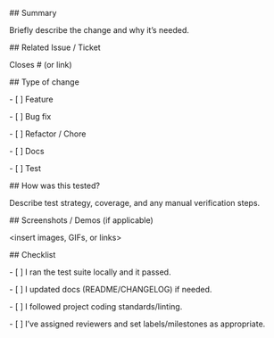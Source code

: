 \## Summary

Briefly describe the change and why it’s needed.



\## Related Issue / Ticket

Closes #<issue-number> (or link)



\## Type of change

\- \[ ] Feature

\- \[ ] Bug fix

\- \[ ] Refactor / Chore

\- \[ ] Docs

\- \[ ] Test



\## How was this tested?

Describe test strategy, coverage, and any manual verification steps.



\## Screenshots / Demos (if applicable)

<insert images, GIFs, or links>



\## Checklist

\- \[ ] I ran the test suite locally and it passed.

\- \[ ] I updated docs (README/CHANGELOG) if needed.

\- \[ ] I followed project coding standards/linting.

\- \[ ] I’ve assigned reviewers and set labels/milestones as appropriate.



